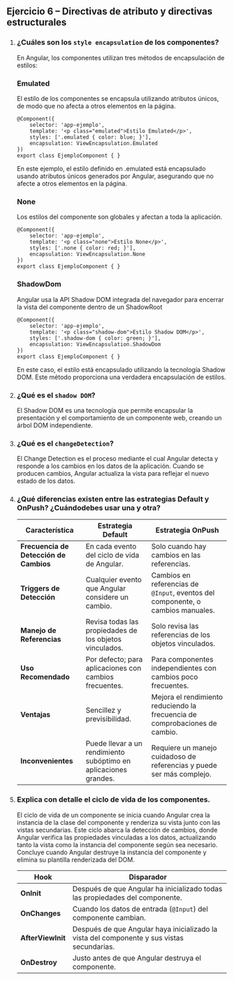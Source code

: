 ## Ejercicio 6 – Directivas de atributo y directivas estructurales

1. ### ¿Cuáles son los `style encapsulation` de los componentes?

    En Angular, los componentes utilizan tres métodos de encapsulación de estilos:

    ### Emulated 

    El estilo de los componentes se encapsula utilizando atributos únicos, de modo que no afecta a otros elementos en la página.
    ```
    @Component({
        selector: 'app-ejemplo',
        template: '<p class="emulated">Estilo Emulated</p>',
        styles: ['.emulated { color: blue; }'],
        encapsulation: ViewEncapsulation.Emulated
    })
    export class EjemploComponent { }
    ```
    En este ejemplo, el estilo definido en .emulated está encapsulado usando atributos únicos generados por Angular, asegurando que no afecte a otros elementos en la página.

    ### None

    Los estilos del componente son globales y afectan a toda la aplicación.
    ```
    @Component({
        selector: 'app-ejemplo',
        template: '<p class="none">Estilo None</p>',
        styles: ['.none { color: red; }'],
        encapsulation: ViewEncapsulation.None
    })
    export class EjemploComponent { }
    ```

    ### ShadowDom

    Angular usa la API Shadow DOM integrada del navegador para encerrar la vista del componente dentro de un ShadowRoot
    ```
    @Component({
        selector: 'app-ejemplo',
        template: '<p class="shadow-dom">Estilo Shadow DOM</p>',
        styles: ['.shadow-dom { color: green; }'],
        encapsulation: ViewEncapsulation.ShadowDom
    })
    export class EjemploComponent { }
    ```
    En este caso, el estilo está encapsulado utilizando la tecnología Shadow DOM. Este método proporciona una verdadera encapsulación de estilos.

2. ### ¿Qué es el `shadow DOM`?

    El Shadow DOM es una tecnología que permite encapsular la presentación y el comportamiento de un componente web, creando un árbol DOM independiente.

3. ### ¿Qué es el `changeDetection`?

    El Change Detection es el proceso mediante el cual Angular detecta y responde a los cambios en los datos de la aplicación. Cuando se producen cambios, Angular actualiza la vista para reflejar el nuevo estado de los datos.

4. ### ¿Qué diferencias existen entre las estrategias Default y OnPush? ¿Cuándodebes usar una y otra?

    | Característica                 | Estrategia Default                                | Estrategia OnPush                              |
    |---------------------------------|---------------------------------------------------|------------------------------------------------|
    | **Frecuencia de Detección de Cambios** | En cada evento del ciclo de vida de Angular.   | Solo cuando hay cambios en las referencias.   |
    | **Triggers de Detección**        | Cualquier evento que Angular considere un cambio. | Cambios en referencias de `@Input`, eventos del componente, o cambios manuales. |
    | **Manejo de Referencias**        | Revisa todas las propiedades de los objetos vinculados. | Solo revisa las referencias de los objetos vinculados. |
    | **Uso Recomendado**              | Por defecto; para aplicaciones con cambios frecuentes. | Para componentes independientes con cambios poco frecuentes. |
    | **Ventajas**                     | Sencillez y previsibilidad.                      | Mejora el rendimiento reduciendo la frecuencia de comprobaciones de cambio. |
    | **Inconvenientes**               | Puede llevar a un rendimiento subóptimo en aplicaciones grandes. | Requiere un manejo cuidadoso de referencias y puede ser más complejo. |


5. ### Explica con detalle el ciclo de vida de los componentes.

    El ciclo de vida de un componente se inicia cuando Angular crea la instancia de la clase del componente y renderiza su vista junto con las vistas secundarias. Este ciclo abarca la detección de cambios, donde Angular verifica las propiedades vinculadas a los datos, actualizando tanto la vista como la instancia del componente según sea necesario. Concluye cuando Angular destruye la instancia del componente y elimina su plantilla renderizada del DOM.

    | Hook                  | Disparador                                                             |
    |-----------------------|-------------------------------------------------------------------------|
    | **OnInit**            | Después de que Angular ha inicializado todas las propiedades del componente.    |
    | **OnChanges**         | Cuando los datos de entrada (`@Input`) del componente cambian.                  |
    | **AfterViewInit**     | Después de que Angular haya inicializado la vista del componente y sus vistas secundarias. |
    | **OnDestroy**         | Justo antes de que Angular destruya el componente. |

